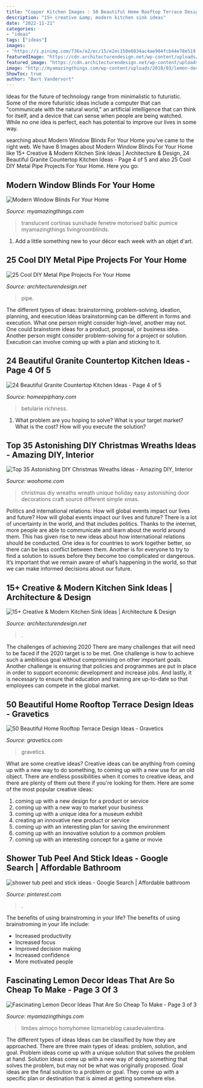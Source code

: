```yaml
---
title: "Copper Kitchen Images : 50 Beautiful Home Rooftop Terrace Design Ideas"
description: "15+ creative &amp; modern kitchen sink ideas"
date: "2022-11-21"
categories:
- "ideas"
tags: ["ideas"]
images:
- "https://i.pinimg.com/736x/e2/ec/15/e2ec150e6034ac4ae904fcb44e78e519.jpg"
featuredImage: "https://cdn.architecturendesign.net/wp-content/uploads/2016/01/AD-Cool-DIY-Metal-Projects-For-Your-Home-11.jpg"
featured_image: "https://cdn.architecturendesign.net/wp-content/uploads/2015/08/AD-Creative-Modern-Kitchen-Sink-Ideas-09.jpg"
image: "http://myamazingthings.com/wp-content/uploads/2018/03/lemon-decor-14--768x1024.jpg"
ShowToc: true
author: "Bart Vandervort"
---
```



Ideas for the future of technology range from minimalistic to futuristic. Some of the more futuristic ideas include a computer that can "communicate with the natural world," an artificial intelligence that can think for itself, and a device that can sense when people are being watched. While no one idea is perfect, each has potential to improve our lives in some way.

	

		
searching about Modern Window Blinds For Your Home you've came to the right web. We have 8 Images about Modern Window Blinds For Your Home like 15+ Creative &amp; Modern Kitchen Sink Ideas | Architecture &amp; Design, 24 Beautiful Granite Countertop Kitchen Ideas - Page 4 of 5 and also 25 Cool DIY Metal Pipe Projects For Your Home. Here you go:
		
    
## Modern Window Blinds For Your Home

<img loading=lazy src="https://myamazingthings.com/wp-content/uploads/2017/04/blinds3-920x614.jpg" onerror="this.onerror=null;this.src='https://tse1.mm.bing.net/th?id=OIP.InnpAd42yF9sonB7-7jQ1AHaE8&amp;pid=15.1';" alt="Modern Window Blinds For Your Home">

_Source: myamazingthings.com_

>translucent cortinas sunshade fenetre motorised baltic pumice myamazingthings livingroomblinds. 

	

1. Add a little something new to your décor each week with an objet d'art.

    
## 25 Cool DIY Metal Pipe Projects For Your Home

<img loading=lazy src="https://cdn.architecturendesign.net/wp-content/uploads/2016/01/AD-Cool-DIY-Metal-Projects-For-Your-Home-11.jpg" onerror="this.onerror=null;this.src='https://tse3.mm.bing.net/th?id=OIP.kcuFsrloQ9ycaOCnldEwtQHaLH&amp;pid=15.1';" alt="25 Cool DIY Metal Pipe Projects For Your Home">

_Source: architecturendesign.net_

>pipe. 

	

The different types of ideas: brainstorming, problem-solving, ideation, planning, and execution
Ideas brainstorming can be different in forms and execution. What one person might consider high-level, another may not. One could brainstorm ideas for a product, proposal, or business idea. Another person might consider problem-solving for a project or solution. Execution can involve coming up with a plan and sticking to it.

    
## 24 Beautiful Granite Countertop Kitchen Ideas - Page 4 Of 5

<img loading=lazy src="https://homeepiphany.com/wp-content/uploads/2016/06/24-Beautiful-Granite-Countertop-Kitchen-Ideas-18.jpg" onerror="this.onerror=null;this.src='https://tse2.mm.bing.net/th?id=OIP.mMfRYgIb7rROZAYSSRyiQQHaE7&amp;pid=15.1';" alt="24 Beautiful Granite Countertop Kitchen Ideas - Page 4 of 5">

_Source: homeepiphany.com_

>betularie richness. 

	

1. What problem are you hoping to solve? What is your target market? What is the cost? How will you execute the solution?

    
## Top 35 Astonishing DIY Christmas Wreaths Ideas - Amazing DIY, Interior

<img loading=lazy src="http://www.woohome.com/wp-content/uploads/2013/12/DIY-Christmas-Wreath-12.jpg" onerror="this.onerror=null;this.src='https://tse1.mm.bing.net/th?id=OIP.r2gA9MkyugEi22Ivdq-GYgHaJ4&amp;pid=15.1';" alt="Top 35 Astonishing DIY Christmas Wreaths Ideas - Amazing DIY, Interior">

_Source: woohome.com_

>christmas diy wreaths wreath unique holiday easy astonishing door decorations craft source different simple xmas. 

	

Politics and international relations: How will global events impact our lives and future?
How will global events impact our lives and future? There is a lot of uncertainty in the world, and that includes politics. Thanks to the internet, more people are able to communicate and learn about the world around them. This has given rise to new ideas about how international relations should be conducted. 
One idea is for countries to work together better, so there can be less conflict between them. Another is for everyone to try to find a solution to issues before they become too complicated or dangerous. It’s important that we remain aware of what’s happening in the world, so that we can make informed decisions about our future.

    
## 15+ Creative &amp; Modern Kitchen Sink Ideas | Architecture &amp; Design

<img loading=lazy src="https://cdn.architecturendesign.net/wp-content/uploads/2015/08/AD-Creative-Modern-Kitchen-Sink-Ideas-09.jpg" onerror="this.onerror=null;this.src='https://tse4.mm.bing.net/th?id=OIP.Fx8z1IFagmnAMomeBRsZ1AHaMW&amp;pid=15.1';" alt="15+ Creative &amp; Modern Kitchen Sink Ideas | Architecture &amp; Design">

_Source: architecturendesign.net_

>. 

	

The challenges of achieving 2020
There are many challenges that will need to be faced if the 2020 target is to be met. One challenge is how to achieve such a ambitious goal without compromising on other important goals. Another challenge is ensuring that policies and programmes are put in place in order to support economic development and increase jobs. And lastly, it is necessary to ensure that education and training are up-to-date so that employees can compete in the global market.

    
## 50 Beautiful Home Rooftop Terrace Design Ideas - Gravetics

<img loading=lazy src="https://www.gravetics.com/wp-content/uploads/2016/12/Decorating-ideas-for-innovative-design-modern-terrace.jpg" onerror="this.onerror=null;this.src='https://tse4.mm.bing.net/th?id=OIP.RnuK7uVdNfwSiwTP6L0oOgHaLJ&amp;pid=15.1';" alt="50 Beautiful Home Rooftop Terrace Design Ideas - Gravetics">

_Source: gravetics.com_

>gravetics. 

	

What are some creative ideas?
Creative ideas can be anything from coming up with a new way to do something, to coming up with a new use for an old object. There are endless possibilities when it comes to creative ideas, and there are plenty of them out there if you're looking for them. Here are some of the most popular creative ideas: 
1. coming up with a new design for a product or service 
2. coming up with a new way to market your business 
3. coming up with a unique idea for a museum exhibit 
4. creating an innovative new product or service 
5. coming up with an interesting plan for saving the environment 
6. coming up with an innovative solution to a common problem 
7. coming up with an interesting concept for a game or movie 

    
## Shower Tub Peel And Stick Ideas - Google Search | Affordable Bathroom

<img loading=lazy src="https://i.pinimg.com/736x/e2/ec/15/e2ec150e6034ac4ae904fcb44e78e519.jpg" onerror="this.onerror=null;this.src='https://tse2.mm.bing.net/th?id=OIP.y215TI_tucETibBpHHfOEwHaLK&amp;pid=15.1';" alt="shower tub peel and stick ideas - Google Search | Affordable bathroom">

_Source: pinterest.com_

>. 

	

The benefits of using brainstroming in your life?
The benefits of using brainstroming in your life include: 
- Increased productivity 
- Increased focus 
- Improved decision making 
- Increased confidence 
- More motivated people

    
## Fascinating Lemon Decor Ideas That Are So Cheap To Make - Page 3 Of 3

<img loading=lazy src="http://myamazingthings.com/wp-content/uploads/2018/03/lemon-decor-14--768x1024.jpg" onerror="this.onerror=null;this.src='https://tse1.mm.bing.net/th?id=OIP.2ZwT-rpwNprgk9SMqy_f3QHaJ4&amp;pid=15.1';" alt="Fascinating Lemon Decor Ideas That Are So Cheap To Make - Page 3 of 3">

_Source: myamazingthings.com_

>limões almoço homyhomee lizmarieblog casadevalentina. 

	

The different types of ideas
Ideas can be classified by how they are approached. There are three main types of ideas: problem, solution, and goal. Problem ideas come up with a unique solution that solves the problem at hand. Solution ideas come up with a new way of doing something that solves the problem, but may not be what was originally proposed. Goal ideas are the final solution to a problem or goal. They come up with a specific plan or destination that is aimed at getting somewhere else.

